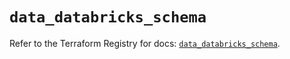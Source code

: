 # `data_databricks_schema`

Refer to the Terraform Registry for docs: [`data_databricks_schema`](https://registry.terraform.io/providers/databricks/databricks/1.67.0/docs/data-sources/schema).
